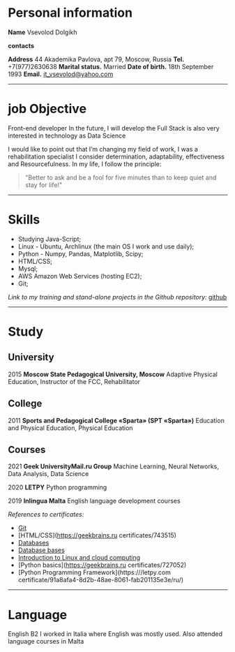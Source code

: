Personal information
===

**Name**
Vsevolod Dolgikh

**contacts**

**Address** 44 Akademika Pavlova, apt 79, Moscow, Russia
**Tel.** +7(977)2630638
**Marital status.** Married 
**Date of birth.** 18th September 1993
**Email.** it_vsevolod@yahoo.com

---

job Objective
===

Front-end developer
In the future, I will develop the  Full Stack  is also very interested in technology as Data Science

I would like to point out that I’m changing my field of work, I was a rehabilitation specialist
I consider determination, adaptability, effectiveness and
Resourcefulness. In my life, I follow the principle:
> "Better to ask and be a fool for  five minutes than to keep quiet and stay for life!"

---

Skills
===

* Studying Java-Script;
* Linux - Ubuntu, Archlinux (the main OS I work and use daily);
* Python - Numpy, Pandas, Matplotlib, Scipy;
* HTML/CSS;
* Mysql;
* AWS Amazon Web Services (hosting EC2);
* Git;

*Link to my training and stand-alone projects in the Github repository:* [github](https:/git//hub.com/Vsevolod-IT)

---

Study
===

University
---
2015 **Moscow State Pedagogical University, Moscow**
Adaptive Physical Education, Instructor of the FCC, Rehabilitator

College
---
2011 **Sports and Pedagogical College «Sparta» (SPT «Sparta»)**
Education and Physical Education, Physical Education

Сourses
---
2021 **Geek UniversityMail.ru Group** 
Machine Learning, Neural Networks, Data Analysis, Data Science

2020 **LETPY**
Python programming

2019 **Inlingua  Malta**
English language development courses


*References to certificates:*
* [Git](https:////geekbrains.ru/certificates/746838)
* [HTML/CSS](https://geekbrains.ru certificates/743515)
* [Databases](https:////geekbrains.ru/certificates/892547)
* [Database bases](https:////geekbrains.ru/certificates/764640)
* [Introduction to Linux and cloud computing](https:///geekbrains.ru/certificates/796273)
* [Python basics](https://geekbrains.ru certificates/727052)
* [Python Programming Framework](https:///letpy.com certificate/91a8afa4-8d2b-48ae-8061-fab201135e3e/ru/)

---

Language
===
English B2
I worked in Italia where English was mostly used.
Also attended language courses in Malta

